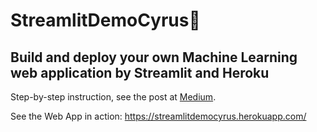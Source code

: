 # StreamlitDemoCyrus:rocket:
## **Build and deploy your own Machine Learning web application by Streamlit and Heroku**


Step-by-step instruction, see the post at [Medium](https://medium.com/@qs2178/build-and-deploy-your-own-machine-learning-web-application-by-streamlit-and-heroku-d306f2d29474?source=friends_link&sk=1b964be23795c36ffe3e3fa31141bbcc).


See the Web App in action: https://streamlitdemocyrus.herokuapp.com/
